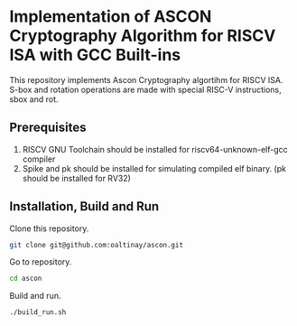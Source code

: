 # Implementation of ASCON Cryptography Algorithm for RISCV ISA with GCC Built-ins

This repository implements Ascon Cryptography algortihm for RISCV ISA. S-box and rotation operations are made with special RISC-V instructions, sbox and rot.

## Prerequisites

  1. RISCV GNU Toolchain should be installed for riscv64-unknown-elf-gcc compiler
  2. Spike and pk should be installed for simulating compiled elf binary. (pk should be installed for RV32)
   
## Installation, Build and Run 

  Clone this repository.

  ```bash
  git clone git@github.com:oaltinay/ascon.git
  ```
  Go to repository.
  ```bash
  cd ascon
  ```
  Build and run.

  ```bash
  ./build_run.sh
  ```
